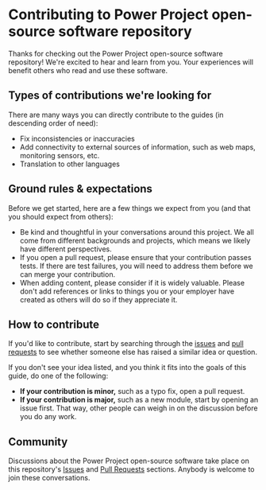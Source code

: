 # Contributing to Power Project open-source software repository

Thanks for checking out the Power Project open-source software repository! We're excited to hear and learn from you. Your experiences will benefit others who read and use these software.

## Types of contributions we're looking for

There are many ways you can directly contribute to the guides (in descending order of need):

-   Fix inconsistencies or inaccuracies
-   Add connectivity to external sources of information, such as web maps, monitoring sensors, etc.
-   Translation to other languages

## Ground rules & expectations

Before we get started, here are a few things we expect from you (and that you should expect from others):

-   Be kind and thoughtful in your conversations around this project. We all come from different backgrounds and projects, which means we likely have different perspectives.
-   If you open a pull request, please ensure that your contribution passes tests. If there are test failures, you will need to address them before we can merge your contribution.
-   When adding content, please consider if it is widely valuable. Please don't add references or links to things you or your employer have created as others will do so if they appreciate it.

## How to contribute

If you'd like to contribute, start by searching through the [issues](https://bugzilla.baseform.com/) and [pull requests](https://github.com/power-baseform/DSP-HUB/pulls) to see whether someone else has raised a similar idea or question.

If you don't see your idea listed, and you think it fits into the goals of this guide, do one of the following:

-   **If your contribution is minor,** such as a typo fix, open a pull request.
-   **If your contribution is major,** such as a new module, start by opening an issue first. That way, other people can weigh in on the discussion before you do any work.

## Community

Discussions about the Power Project open-source software take place on this repository's [Issues](https://bugzilla.baseform.com/) and [Pull Requests](https://github.com/power-baseform/DSP-HUB/pulls) sections. Anybody is welcome to join these conversations.
